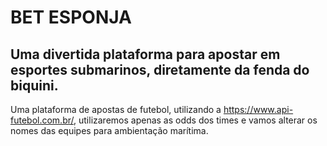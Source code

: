 # BET ESPONJA
## Uma divertida plataforma para apostar em esportes submarinos, diretamente da fenda do biquini.
Uma plataforma de apostas de futebol, utilizando a https://www.api-futebol.com.br/, utilizaremos apenas as odds dos times e vamos alterar os nomes das equipes para ambientação marítima.

